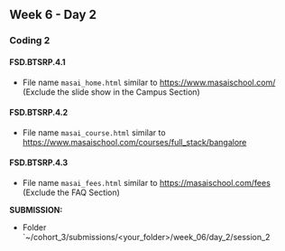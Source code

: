 ## Week 6 - Day 2

### Coding 2


#### FSD.BTSRP.4.1

- File name `masai_home.html` similar to https://www.masaischool.com/ (Exclude the slide show in the Campus Section)

#### FSD.BTSRP.4.2

- File name `masai_course.html` similar to https://www.masaischool.com/courses/full_stack/bangalore

#### FSD.BTSRP.4.3

- File name `masai_fees.html` similar to https://masaischool.com/fees (Exclude the FAQ Section)

**SUBMISSION:**

- Folder `~/cohort_3/submissions/<your_folder>/week_06/day_2/session_2